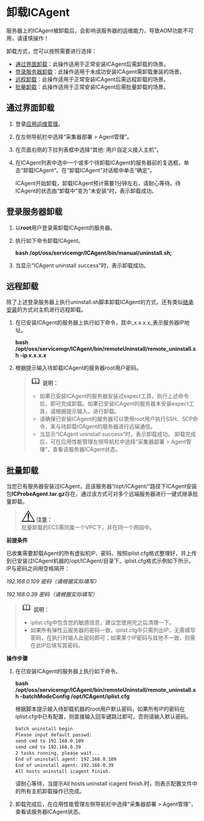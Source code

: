 # 卸载ICAgent<a name="ZH-CN_TOPIC_0127215850"></a>

服务器上的ICAgent被卸载后，会影响该服务器的运维能力，导致AOM功能不可用，请谨慎操作！

卸载方式，您可以按照需要进行选择：

-   [通过界面卸载](#section13185626133716)：此操作适用于正常安装ICAgent后需卸载的场景。
-   [登录服务器卸载](#section1218782615374)：此操作适用于未成功安装ICAgent需卸载重装的场景。
-   [远程卸载](#section76581424194316)：此操作适用于正常安装ICAgent后需远程卸载的场景。
-   [批量卸载](#section19497111135712)：此操作适用于正常安装ICAgent后需批量卸载的场景。

## 通过界面卸载<a name="section13185626133716"></a>

1.  登录[应用运维管理](https://console.huaweicloud.com/aom/#/aom/ams/summary)。
2.  在左侧导航栏中选择“采集器部署 \> Agent管理”。
3.  在页面右侧的下拉列表框中选择“其他: 用户自定义接入主机”。
4.  在ICAgent列表中选中一个或多个待卸载ICAgent的服务器前的复选框，单击“卸载ICAgent”。在“卸载ICAgent”对话框中单击“确定”。

    ICAgent开始卸载，卸载ICAgent预计需要1分钟左右，请耐心等待。待ICAgent的状态由“卸载中”变为“未安装”时，表示卸载成功。


## 登录服务器卸载<a name="section1218782615374"></a>

1.  以**root**用户登录需卸载ICAgent的服务器。
2.  执行如下命令卸载ICAgent。

    **bash /opt/oss/servicemgr/ICAgent/bin/manual/uninstall.sh;**

3.  当显示“ICAgent uninstall success”时，表示卸载成功。

## 远程卸载<a name="section76581424194316"></a>

除了上述登录服务器上执行uninstall.sh脚本卸载ICAgent的方式，还有类似[继承安装](安装ICAgent.md#section490015619361)的方式对主机进行远程卸载。

1.  在已安装ICAgent的服务器上执行如下命令，其中_x.x.x.x_表示服务器IP地址。

    **bash /opt/oss/servicemgr/ICAgent/bin/**remoteUninstall**/remote\_uninstall.sh -ip x.x.x.x**

2.  根据提示输入待卸载ICAgent的服务器root用户密码。

    >![](public_sys-resources/icon-note.gif) **说明：**   
    >-   如果已安装ICAgent的服务器安装过expect工具，执行上述命令后，即可完成卸载。如果已安装ICAgent的服务器未安装expect工具，请根据提示输入，进行卸载。  
    >-   请确保已安装ICAgent的服务器可以使用root用户执行SSH、SCP命令，来与待卸载ICAgent的服务器进行远端通信。  
    >-   当显示“ICAgent uninstall success”时，表示卸载成功。 卸载完成后，可在应用性能管理左侧导航栏中选择“采集器部署 \> Agent管理”，查看该服务器ICAgent状态。  


## 批量卸载<a name="section19497111135712"></a>

当您已有服务器安装过ICAgent，且该服务器“/opt/ICAgent/”路径下ICAgent安装包**ICProbeAgent.tar.gz**存在，通过该方式可对多个远端服务器进行一键式继承批量卸载。

>![](public_sys-resources/icon-notice.gif) **注意：**   
>批量卸载的ECS需同属一个VPC下，并在同一个网段中。  

**前提条件**

已收集需要卸载Agent的所有虚拟机IP、密码，按照iplist.cfg格式整理好，并上传到已安装过ICAgent机器的/opt/ICAgent/目录下。iplist.cfg格式示例如下所示，IP与密码之间用空格隔开：

_192.168.0.109 密码（请根据实际填写）_

_192.168.0.39 密码（请根据实际填写）_

>![](public_sys-resources/icon-note.gif) **说明：**   
>-   iplist.cfg中包含您的敏感信息，建议您使用完之后清理一下。  
>-   如果所有弹性云服务器的密码一致，iplist.cfg中只需列出IP，无需填写密码，在执行时输入此密码即可；如果某个IP密码与其他不一致，则需在此IP后填写其密码。  

**操作步骤**

1.  在已安装ICAgent的服务器上执行如下命令。

    **bash /opt/oss/servicemgr/ICAgent/bin/remoteUninstall/remote\_uninstall.sh -batchModeConfig /opt/ICAgent/iplist.cfg**

    根据脚本提示输入待卸载机器的root用户默认密码，如果所有IP的密码在iplist.cfg中已有配置，则直接输入回车键跳过即可，否则请输入默认密码。

    ```
    batch uninstall begin
    Please input default passwd:
    send cmd to 192.168.0.109
    send cmd to 192.168.0.39
    2 tasks running, please wait...
    End of uninstall agent: 192.168.0.109
    End of uninstall agent: 192.168.0.39
    All hosts uninstall icagent finish.
    ```

    请耐心等待，当提示All hosts uninstall icagent finish.时，则表示配置文件中的所有主机卸载操作已完成。

2.  卸载完成后，在应用性能管理左侧导航栏中选择“采集器部署 \> Agent管理”，查看该服务器ICAgent状态。

